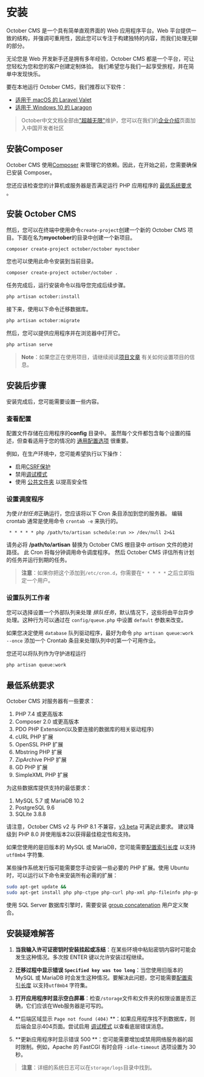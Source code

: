 # 安装

<VideoPreview src="https://www.bilibili.com/video/BV1aR4y177dT" customThumbnail="https://i.ibb.co/pyYmxp2/YouTube.jpg" />

October CMS 是一个具有简单直观界面的 Web 应用程序平台。Web 平台提供一致的结构，并强调可重用性，因此您可以专注于构建独特的内容，而我们处理无聊的部分。


无论您是 Web 开发新手还是拥有多年经验，October CMS 都是一个平台，可让您轻松为您和您的客户创建定制体验。 我们希望您与我们一起享受旅程，并在简单中发现快乐。

要在本地运行 October CMS，我们推荐以下软件：

- [适用于 macOS 的 Laravel Valet](https://laravel.com/docs/valet)
- [适用于 Windows 10 的 Laragon](https://laragon.org/)


> October中文文档全部由["超越无限"](https://octobercms.com/partners/profile/bbctop)维护，您可以在我们的[企业介绍](https://octobercms.com/partners/profile/bbctop)页面加入中国开发者社区

## 安装Composer

October CMS 使用[Composer](http://getcomposer.org/) 来管理它的依赖。因此，在开始之前，您需要确保已安装 Composer。

您还应该检查您的计算机或服务器是否满足运行 PHP 应用程序的 [最低系统要求](#oc-minimum-system-requirements) 。

## 安装 October CMS

然后，您可以在终端中使用命令`create-project`创建一个新的 October CMS 项目。下面在名为**myoctober**的目录中创建一个新项目。

```bash
composer create-project october/october myoctober
```

您也可以使用此命令安装到当前目录。

```bash
composer create-project october/october .
```

任务完成后，运行安装命令以指导您完成后续步骤。

```bash
php artisan october:install
```

接下来，使用以下命令迁移数据库。

```bash
php artisan october:migrate
```

然后，您可以提供应用程序并在浏览器中打开它。

```bash
php artisan serve
```
>**Note**：如果您正在使用项目，请继续阅读[项目文章](https://octobercms.com/help/site/projects) 有关如何设置项目的信息。

## 安装后步骤

安装完成后，您可能需要设置一些内容。

### 查看配置

配置文件存储在应用程序的**config** 目录中。 虽然每个文件都包含每个设置的描述，但查看适用于您的情况的 [通用配置选项](../setup/configuration.md) 很重要。

例如，在生产环境中，您可能希望执行以下操作：

- 启用[CSRF保护](../setup/configuration.md#oc-csrf-protection)
- 禁用[调试模式](../setup/configuration.md#oc-debug-mode)
- 使用 [公共文件夹](../setup/deployment.md#oc-public-folder) 以提高安全性

<a id="oc-setting-up-the-scheduler"></a>
###  设置调度程序

为使*计划任务*正确运行，您应该将以下 Cron 条目添加到您的服务器。 编辑 crontab 通常是使用命令 `crontab -e` 来执行的。

     * * * * * php /path/to/artisan schedule:run >> /dev/null 2>&1

请务必将 **/path/to/artisan** 替换为 October CMS 根目录中 *artisan* 文件的绝对路径。 此 Cron 将每分钟调用命令调度程序。 然后 October CMS 评估所有计划的任务并运行到期的任务。

> **注意**：如果你把这个添加到`/etc/cron.d`，你需要在`* * * * *` 之后立即指定一个用户。

###  设置队列工作者

您可以选择设置一个外部队列来处理 *排队任务*，默认情况下，这些将由平台异步处理。这种行为可以通过在 `config/queue.php` 中设置 `default` 参数来改变。

如果您决定使用 `database` 队列驱动程序，最好为命令 `php artisan queue:work --once` 添加一个 Crontab 条目来处理队列中的第一个可用作业。

您还可以将队列作为守护进程运行

```bash
php artisan queue:work
```

<a id="oc-minimum-system-requirements"></a>
## 最低系统要求

October CMS 对服务器有一些要求：

1. PHP 7.4 或更高版本
1. Composer 2.0 或更高版本
1. PDO PHP Extension(以及要连接的数据库的相关驱动程序)
1. cURL PHP 扩展
1. OpenSSL PHP 扩展
1. Mbstring PHP 扩展
1. ZipArchive PHP 扩展
1. GD PHP 扩展
1. SimpleXML PHP 扩展

为这些数据库提供支持的最低要求：

1. MySQL 5.7 或 MariaDB 10.2
1. PostgreSQL 9.6
1. SQLite 3.8.8

请注意，October CMS v2 与 PHP 8.1 不兼容，[v3 beta](https://octobercms.com/support/article/rn-28) 可满足此要求。 建议降级到 PHP 8.0 并使用版本2以获得最佳稳定性和支持。

如果您使用的是旧版本的 MySQL 或 MariaDB，您可能需要[配置索引长度](../database/structure.md#oc-index-lengths-using-mysql-mariadb) 以支持 `utf8mb4` 字符集.

某些操作系统发行版可能需要您手动安装一些必要的 PHP 扩展。使用 Ubuntu 时，可以运行以下命令来安装所有必需的扩展：

```bash
sudo apt-get update &&
sudo apt-get install php php-ctype php-curl php-xml php-fileinfo php-gd php-json php-mbstring php-mysql php-sqlite3 php-zip
```

使用 SQL Server 数据库引擎时，需要安装 [group concatenation](https://github.com/orlando-colamatteo/ms-sql-server-group-concat-sqlclr) 用户定义聚合。

## 安装疑难解答

1. **当我输入许可证密钥时安装挂起或冻结**：在某些环境中粘贴密钥内容时可能会发生这种情况。多次按 ENTER 键以允许安装过程继续。

1. **迁移过程中显示错误 `Specified key was too long`**：当您使用旧版本的 MySQL 或 MariaDB 时会发生这种情况。要解决此问题，您可能需要[配置索引长度](../database/structure.md#oc-index-lengths-using-mysql-mariadb) 以支持`utf8mb4` 字符集。

1. **打开应用程序时显示空白屏幕**：检查`/storage`文件和文件夹的权限设置是否正确，它们应该在Web服务器是可写的。

1. **后端区域显示 `Page not found (404)` **：如果应用程序找不到数据库，则后端会显示404页面。尝试启用 [调试模式](../setup/configuration.md#oc-debug-mode) 以查看底层错误消息。

1. **更新应用程序时显示错误 500 **：您可能需要增加或禁用网络服务器的超时限制。例如，Apache 的 FastCGI 有时会将 `-idle-timeout` 选项设置为 30 秒。

> **注意**：详细的系统日志可以在`storage/logs`目录中找到。
